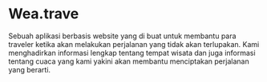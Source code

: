 # Wea.trave

Sebuah aplikasi berbasis website yang di buat untuk membantu para traveler ketika akan melakukan perjalanan yang tidak akan terlupakan. Kami menghadirkan informasi lengkap tentang tempat wisata dan juga informasi tentang cuaca yang kami yakini akan membantu menciptakan perjalanan yang berarti.
